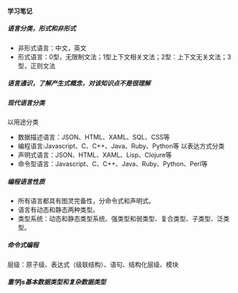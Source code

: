 #### 学习笔记
##### 语言分类，形式和非形式
- 非形式语言：中文，英文
- 形式语言：0型，无限制文法；1型上下文相关文法；2型：上下文无关文法；3型，正则文法

##### 语言通识，了解产生式概念，对该知识点不是很理解

##### 现代语言分类
以用途分类
- 数据描述语言：JSON、HTML、XAML、SQL、CSS等
- 编程语言:Javascript、C、C++、Java、Ruby、Python等
以表达方式分类
- 声明式语言：JSON、HTML、XAML、Lisp、Clojure等
- 命令型语言：Javascript、C、C++、Java、Ruby、Python、Perl等

##### 编程语言性质
- 所有语言都具有图灵完备性，分命令式和声明式。
- 语言有动态和静态两种类型。
- 类型系统：动态和静态类型系统、强类型和弱类型、复合类型、子类型、泛类型。

##### 命令式编程
层级：原子级、表达式（级联结构）、语句、结构化层级、模块

##### 重学js基本数据类型和复杂数据类型